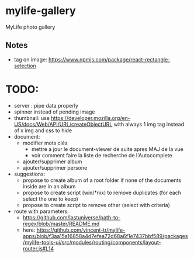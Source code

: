 # mylife-gallery
MyLife photo gallery

## Notes
 - tag on image: https://www.npmjs.com/package/react-rectangle-selection

# TODO:
 - server : pipe data properly
 - spinner instead of pending image
 - thumbnail: use https://developer.mozilla.org/en-US/docs/Web/API/URL/createObjectURL with always 1 img tag instead of x img and css to hide
 - document:
   - modifier mots clés
     - mettre a jour le document-viewer de suite apres MAJ de la vue
     - voir comment faire la liste de recherche de l'Autocomplete
   - ajouter/supprimer album
   - ajouter/supprimer persone
 - suggestions:
   - propose to create album of a root folder if none of the documents inside are in an album
   - propose to create script (win/\*nix) to remove duplicates (for each select the one to keep)
   - propose to create script to remove other (select with criteria)
 - route with parameters:
   - https://github.com/lastuniverse/path-to-regex/blob/master/README.md
   - here: https://github.com/vincent-tr/mylife-apps/blob/f3aa15a16858a4d7efea72d68a6f1e7437bbf589/packages/mylife-tools-ui/src/modules/routing/components/layout-router.js#L14
